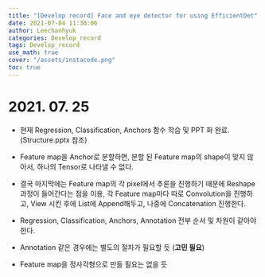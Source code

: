 ```yaml
---
title: "[Develop record] Face and eye detector for using EfficientDet"
date: 2021-07-04 11:30:06
author: Leechanhyuk
categories: Develop_record
tags: Develop_record
use_math: true
cover: "/assets/instacode.png"
toc: true
---
```


# 2021. 07. 25

  - 현재 Regression, Classification, Anchors 함수 학습 및 PPT 화 완료. (Structure.pptx 참조)

  - Feature map을 Anchor로 분할하면, 분할 된 Feature map의 shape이 맞지 않아서, 하나의 Tensor로 나타낼 수 없다.

  - 결국 마지막에는 Feature map의 각 pixel에서 추론을 진행하기 때문에 Reshape 과정이 들어간다는 점을 이용, 각 Feature map마다 따로 Convolution을 진행하고, View 시킨 후에 List에 Append해두고, 나중에 Concatenation 진행한다.

  - Regression, Classification, Anchors, Annotation 전부 순서 및 차원이 같아야 한다.

  - Annotation 같은 경우에는 별도의 절차가 필요할 듯 (**고민 필요**)

  - Feature map을 정사각형으로 만들 필요는 없을 듯